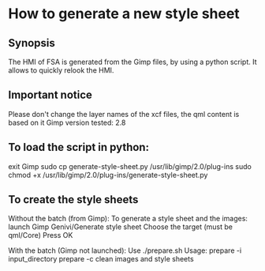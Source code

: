 # How to generate a new style sheet

## Synopsis
The HMI of FSA is generated from the Gimp files, by using a python script. It allows to quickly relook the HMI.

## Important notice
Please don't change the layer names of the xcf files, the qml content is based on it
Gimp version tested: 2.8

## To load the script in python:
exit Gimp
sudo cp generate-style-sheet.py /usr/lib/gimp/2.0/plug-ins
sudo chmod +x /usr/lib/gimp/2.0/plug-ins/generate-style-sheet.py

## To create the style sheets
Without the batch (from Gimp):
To generate a style sheet and the images:
launch Gimp
Genivi/Generate style sheet
Choose the target (must be qml/Core)
Press OK

With the batch (Gimp not launched):
Use ./prepare.sh
Usage: prepare -i input_directory
       prepare -c clean images and style sheets





